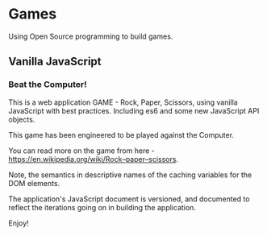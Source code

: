 # Games

Using Open Source programming to build games.

## Vanilla JavaScript

### Beat the Computer!

This is  a web application GAME - Rock, Paper, Scissors, using vanilla JavaScript with best practices. Including es6 and some new  JavaScript API objects.

This game has been engineered to be played against the Computer. 

You can read more on the game from here - https://en.wikipedia.org/wiki/Rock–paper–scissors. 

Note, the semantics  in descriptive names of the caching variables for the DOM elements.

The application's JavaScript document is versioned, and documented to reflect the iterations going on in building the application.

Enjoy!
